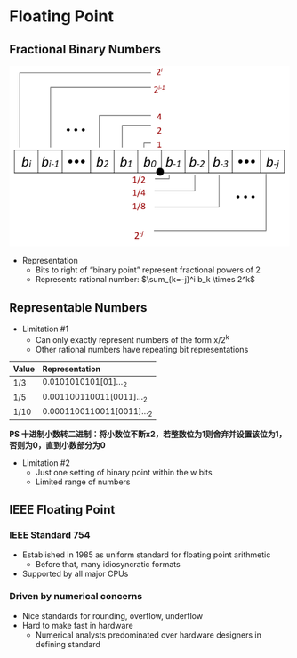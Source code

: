 # Floating Point
## Fractional Binary Numbers
![](FractionalBinaryNumbers.png)

+ Representation
  - Bits to right of “binary point” represent fractional powers of 2
  - Represents rational number: $\sum_{k=-j}^i b_k \times 2^k$

## Representable Numbers
+ Limitation #1
  - Can only exactly represent numbers of the form x/2<sup>k</sup>
  - Other rational numbers have repeating bit representations

|Value|Representation|
|--|:--|
|1/3|0.0101010101[01]…<sub>2</sub>|
|1/5|0.001100110011[0011]…<sub>2</sub>|
|1/10|0.0001100110011[0011]…<sub>2</sub>|

**PS 十进制小数转二进制：将小数位不断x2，若整数位为1则舍弃并设置该位为1，否则为0，直到小数部分为0**

+ Limitation #2
  - Just one setting of binary point within the w bits
  - Limited range of numbers

## IEEE Floating Point
### IEEE Standard 754
+ Established in 1985 as uniform standard for floating point arithmetic
  - Before that, many idiosyncratic formats
+ Supported by all major CPUs
### Driven by numerical concerns
+ Nice standards for rounding, overflow, underflow
+ Hard to make fast in hardware
  - Numerical analysts predominated over hardware designers in defining standard
